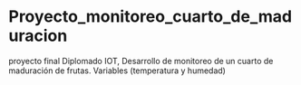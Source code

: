 # Proyecto_monitoreo_cuarto_de_maduracion
proyecto final Diplomado IOT, Desarrollo de monitoreo de un cuarto de maduración de frutas. Variables (temperatura y humedad)

